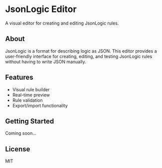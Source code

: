 # JsonLogic Editor

A visual editor for creating and editing JsonLogic rules.

## About

JsonLogic is a format for describing logic as JSON. This editor provides a user-friendly interface for creating, editing, and testing JsonLogic rules without having to write JSON manually.

## Features

- Visual rule builder
- Real-time preview
- Rule validation
- Export/import functionality

## Getting Started

Coming soon...

## License

MIT